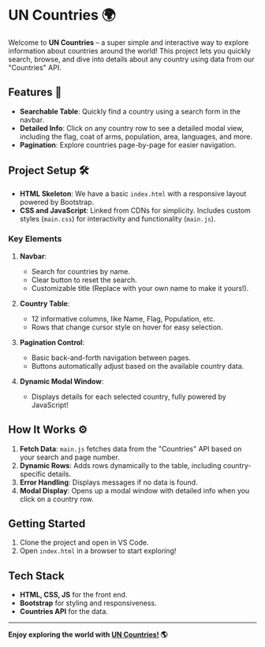 # UN Countries 🌍

Welcome to **UN Countries** – a super simple and interactive way to explore information about countries around the world! This project lets you quickly search, browse, and dive into details about any country using data from our "Countries" API.

## Features 🚀

- **Searchable Table**: Quickly find a country using a search form in the navbar.
- **Detailed Info**: Click on any country row to see a detailed modal view, including the flag, coat of arms, population, area, languages, and more.
- **Pagination**: Explore countries page-by-page for easier navigation.

## Project Setup 🛠️

- **HTML Skeleton**: We have a basic `index.html` with a responsive layout powered by Bootstrap.
- **CSS and JavaScript**: Linked from CDNs for simplicity. Includes custom styles (`main.css`) for interactivity and functionality (`main.js`).
  
### Key Elements

1. **Navbar**:
   - Search for countries by name.
   - Clear button to reset the search.
   - Customizable title (Replace with your own name to make it yours!).

2. **Country Table**:
   - 12 informative columns, like Name, Flag, Population, etc.
   - Rows that change cursor style on hover for easy selection.

3. **Pagination Control**:
   - Basic back-and-forth navigation between pages.
   - Buttons automatically adjust based on the available country data.

4. **Dynamic Modal Window**:
   - Displays details for each selected country, fully powered by JavaScript!

## How It Works ⚙️

1. **Fetch Data**: `main.js` fetches data from the "Countries" API based on your search and page number.
2. **Dynamic Rows**: Adds rows dynamically to the table, including country-specific details.
3. **Error Handling**: Displays messages if no data is found.
4. **Modal Display**: Opens up a modal window with detailed info when you click on a country row.

## Getting Started

1. Clone the project and open in VS Code.
2. Open `index.html` in a browser to start exploring!

## Tech Stack

- **HTML, CSS, JS** for the front end.
- **Bootstrap** for styling and responsiveness.
- **Countries API** for the data.

---

**Enjoy exploring the world with [UN Countries!](https://ashwin-bn.github.io/UN-Countries/) 🌎**
